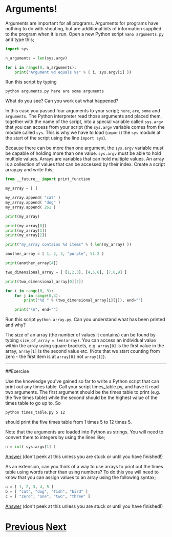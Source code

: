 ---
---

# Arguments!

Arguments are important for all programs. Arguments for programs have nothing to do with shouting, but are additional bits of information supplied to the program when it is run. Open a new Python script `nano arguments.py` and type this;

```python
import sys

n_arguments = len(sys.argv)

for i in range(0, n_arguments):
    print("Argument %d equals %s" % ( i, sys.argv[i] ))
```

Run this script by typing

    python arguments.py here are some arguments

What do you see? Can you work out what happened?

In this case you passed four arguments to your script; `here`, `are`, `some` and `arguments`. The Python interpreter read those arguments and placed them, together with the name of the script, into a special variable called `sys.argv` that you can access from your script (the `sys.argv` variable comes from the module called `sys`. This is why we have to load (`import`) the `sys` module at the start of the script using the line `import sys`).

Because there can be more than one argument, the `sys.argv` variable must be capable of holding more than one value. `sys.argv` must be able to hold multiple values. Arrays are variables that can hold multiple values. An array is a collection of values that can be accessed by their index. Create a script array.py and write this;

```python
from __future__ import print_function

my_array = [ ]

my_array.append( "cat" )
my_array.append( "dog" )
my_array.append( 261 )

print(my_array)

print(my_array[0])
print(my_array[1])
print(my_array[2])

print("my_array contains %d items" % ( len(my_array) ))

another_array = [ 1, 2, 3, "purple", 51.2 ]

print(another_array[4])

two_dimensional_array = [ [1,2,3], [4,5,6], [7,8,9] ]

print(two_dimensional_array[0][2])

for i in range(0, 3):
    for j in range(0,3):
        print("%d " % (two_dimensional_array[i][j]), end="")

    print("\n", end="")
```

Run this script `python array.py`. Can you understand what has been printed and why?

The size of an array (the number of values it contains) can be found by typing `size_of_array = len(array)`. You can access an individual value within the array using square brackets, e.g. `array[0]` is the first value in the array, `array[1]` is the second value etc. (Note that we start counting from zero - the first item is at `array[0]` not `array[1]`).

***

##Exercise

Use the knowledge you've gained so far to write a Python script that can print out any times table. Call your script times_table.py, and have it read two arguments. The first argument should be the times table to print (e.g. the five times table) while the second should be the highest value of the times table to go up to. So

    python times_table.py 5 12

should print the five times table from 1 times 5 to 12 times 5.

Note that the arguments are loaded into Python as strings. You will need to convert them to integers by using the lines like;

```python
n = int( sys.argv[1] )
```

[Answer](../arguments_answer1) (don't peek at this unless you are stuck or until you have finished!)

As an extension, can you think of a way to use arrays to print out the times table using words rather than using numbers? To do this you will need to know that you can assign values to an array using the following syntax;

```python
a = [ 1, 2, 3, 4, 5 ]
b = [ "cat", "dog", "fish", "bird" ]
c = [ "zero", "one", "two", "three" ]
```

[Answer](../arguments_answer2) (don't peek at this unless you are stuck or until you have finished!)

# [Previous](../loops) [Next](../conditions)
